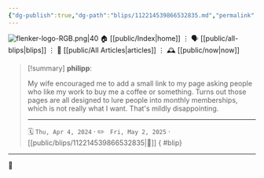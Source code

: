 ```yaml
---
{"dg-publish":true,"dg-path":"blips/112214539866532835.md","permalink":"/blips/112214539866532835/","title":"philipp on mastodon @ 2024-04-04"}
---
```



<div class="transclusion internal-embed is-loaded"><div class="markdown-embed">




![flenker-logo-RGB.png|40](/img/user/attachments/flenker-logo-RGB.png)
🏠 [[public/Index\|home]]  ⋮ 🗣️ [[public/all-blips\|blips]] ⋮  📝 [[public/All Articles\|articles]]  ⋮ 🕰️ [[public/now\|now]]


</div></div>


> [!summary] **philipp**:
>
> My wife encouraged me to add a small link to my page asking people who like my work to buy me a coffee or something. Turns out those pages are all designed to lure people into monthly memberships, which is not really what I want. That's mildly disappointing.
> - - -
>
> 🗓️ <code>Thu, Apr 4, 2024</code>  · ✏️ <code> Fri, May 2, 2025</code>  · [[public/blips/112214539866532835\|🔗]]
{ #blip}


- - -

 👾
